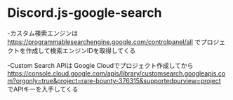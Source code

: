 # Discord.js-google-search
-カスタム検索エンジンは https://programmablesearchengine.google.com/controlpanel/all でプロジェクトを作成して検索エンジンIDを取得してくる

-Custom Search APIは Google Cloudでプロジェクト作成してから https://console.cloud.google.com/apis/library/customsearch.googleapis.com?orgonly=true&project=rare-bounty-376315&supportedpurview=project でAPIキーを入手してくる
